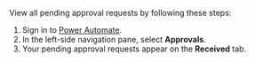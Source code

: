 View all pending approval requests by following these steps:

1. Sign in to [Power Automate](https://make.powerautomate.com).
2. In the left-side navigation pane, select **Approvals**.
3. Your pending approval requests appear on the **Received** tab.
